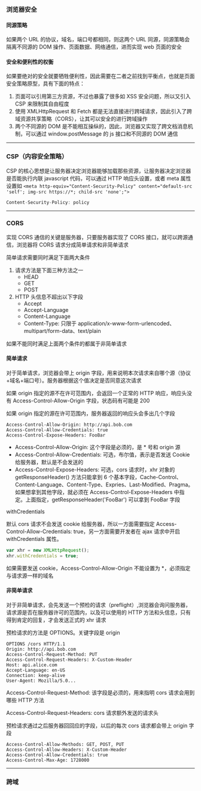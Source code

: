 ### 浏览器安全

#### 同源策略

如果两个 URL 的协议，域名，端口号都相同，则这两个 URL 同源，同源策略会隔离不同源的 DOM 操作、页面数据、网络通信，进而实现 web 页面的安全

#### 安全和便利性的权衡

如果要绝对的安全就要牺牲便利性，因此需要在二者之前找到平衡点，也就是页面安全策略原型，具有下面的特点：

1. 页面可以引用第三方资源，不过也暴露了很多如 XSS 安全问题，所以又引入 CSP 来限制其自由程度
2. 使用 XMLHttpRequest 和 Fetch 都是无法直接进行跨域请求，因此引入了跨域资源共享策略（CORS），让其可以安全的进行跨域操作
3. 两个不同源的 DOM 是不能相互操纵的，因此，浏览器又实现了跨文档消息机制，可以通过 window.postMessage 的 js 接口和不同源的 DOM 通信

---

### CSP（内容安全策略）

CSP 的核心思想是让服务器决定浏览器能够加载那些资源，让服务器决定浏览器是否能执行内联 javascript 代码，可以通过 HTTP 响应头设置，或者 meta 属性设置如 `<meta http-equiv="Content-Security-Policy" content="default-src 'self'; img-src https://*; child-src 'none';">`

```js
Content-Security-Policy: policy
```

---

### CORS

实现 CORS 通信的关键是服务器，只要服务器实现了 CORS 接口，就可以跨源通信，浏览器将 CORS 请求分成简单请求和非简单请求

简单请求需要同时满足下面两大条件

1. 请求方法是下面三种方法之一
   - HEAD
   - GET
   - POST
2. HTTP 头信息不超出以下字段
   - Accept
   - Accept-Language
   - Content-Language
   - Content-Type: 只限于 application/x-www-form-urlencoded、multipart/form-data、text/plain

如果不能同时满足上面两个条件的都属于非简单请求

#### 简单请求

对于简单请求，浏览器会带上 origin 字段，用来说明本次请求来自哪个源（协议+域名+端口号）。服务器根据这个值决定是否同意这次请求

如果 origin 指定的源不在许可范围内，会返回一个正常的 HTTP 响应，响应头没有 Access-Control-Allow-Origin 字段，状态码有可能是 200

如果 origin 指定的源在许可范围内，服务器返回的响应头会多出几个字段

```
Access-Control-Allow-Origin: http://api.bob.com
Access-Control-Allow-Credentials: true
Access-Control-Expose-Headers: FooBar
```

- Access-Control-Allow-Origin: 这个字段是必须的，是 \* 号和 origin 源
- Access-Control-Allow-Credentials: 可选，布尔值，表示是否发送 Cookie 给服务器，默认是不会发送的
- Access-Control-Expose-Headers: 可选，cors 请求时，xhr 对象的 getResponseHeader() 方法只能拿到 6 个基本字段，Cache-Control、Content-Language、Content-Type、Expries、Last-Modified、Pragma。如果想拿到其他字段，就必须在 Access-Control-Expose-Headers 中指定。上面指定，getResponseHeader('FooBar') 可以拿到 FooBar 字段

withCredentials

默认 cors 请求不会发送 cookie 给服务器，所以一方面需要指定 Access-Control-Allow-Credentials: true，另一方面需要开发者在 ajax 请求中开启 withCredentials 属性。

```js
var xhr = new XMLHttpRequest();
xhr.withCredentials = true;
```

如果需要发送 cookie，Access-Control-Allow-Origin 不能设置为 \*，必须指定与请求源一样的域名

#### 非简单请求

对于非简单请求，会先发送一个预检的请求（preflight）,浏览器会询问服务器，请求源是否在服务器许可的范围内，以及可以使用的 HTTP 方法和头信息，只有得到肯定的回复，才会发送正式的 xhr 请求

预检请求的方法是 OPTIONS。关键字段是 origin

```
OPTIONS /cors HTTP/1.1
Origin: http://api.bob.com
Access-Control-Request-Method: PUT
Access-Control-Request-Headers: X-Custom-Header
Host: api.alice.com
Accept-Language: en-US
Connection: keep-alive
User-Agent: Mozilla/5.0...
```

Access-Control-Request-Method: 该字段是必须的，用来指明 cors 请求会用到哪些 HTTP 方法

Access-Control-Request-Headers: cors 请求额外发送的请求头

预检请求通过之后服务器回回应的字段，以后的每次 cors 请求都会带上 origin 字段

```
Access-Control-Allow-Methods: GET, POST, PUT
Access-Control-Allow-Headers: X-Custom-Header
Access-Control-Allow-Credentials: true
Access-Control-Max-Age: 1728000
```

---

### 跨域
